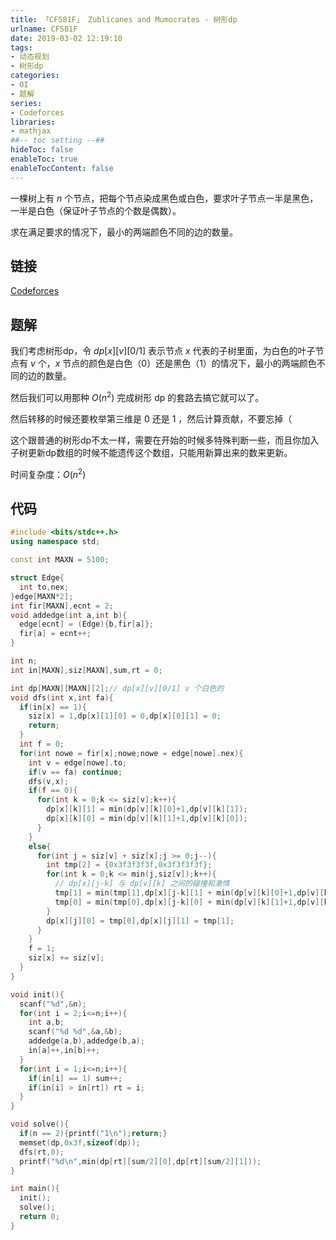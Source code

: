 ```yaml
---
title: 「CF581F」 Zublicanes and Mumocrates - 树形dp
urlname: CF581F
date: 2019-03-02 12:19:10
tags:
- 动态规划
- 树形dp
categories: 
- OI
- 题解
series:
- Codeforces
libraries:
- mathjax 
##-- toc setting --##
hideToc: false
enableToc: true
enableTocContent: false
---
```


一棵树上有 $n$ 个节点，把每个节点染成黑色或白色，要求叶子节点一半是黑色，一半是白色（保证叶子节点的个数是偶数）。

求在满足要求的情况下，最小的两端颜色不同的边的数量。

<!--more-->

## 链接
[Codeforces](http://codeforces.com/contest/581/problem/F)

## 题解

我们考虑树形dp，令 $dp[x][v][0/1]$ 表示节点 $x$ 代表的子树里面，为白色的叶子节点有 $v$ 个，$x$ 节点的颜色是白色（0）还是黑色（1）的情况下，最小的两端颜色不同的边的数量。

然后我们可以用那种 $O(n^2)$ 完成树形 dp 的套路去搞它就可以了。

然后转移的时候还要枚举第三维是 0 还是 1 ，然后计算贡献，不要忘掉（

这个跟普通的树形dp不太一样，需要在开始的时候多特殊判断一些，而且你加入子树更新dp数组的时候不能遗传这个数组，只能用新算出来的数来更新。

时间复杂度：$O(n^2)$

## 代码


```cpp
#include <bits/stdc++.h>
using namespace std;

const int MAXN = 5100;

struct Edge{
  int to,nex;
}edge[MAXN*2];
int fir[MAXN],ecnt = 2;
void addedge(int a,int b){
  edge[ecnt] = (Edge){b,fir[a]};
  fir[a] = ecnt++;
}

int n;
int in[MAXN],siz[MAXN],sum,rt = 0;

int dp[MAXN][MAXN][2];// dp[x][v][0/1] v 个白色的
void dfs(int x,int fa){
  if(in[x] == 1){
    siz[x] = 1,dp[x][1][0] = 0,dp[x][0][1] = 0;
    return;
  }
  int f = 0;
  for(int nowe = fir[x];nowe;nowe = edge[nowe].nex){
    int v = edge[nowe].to;
    if(v == fa) continue;
    dfs(v,x);
    if(f == 0){
      for(int k = 0;k <= siz[v];k++){
        dp[x][k][1] = min(dp[v][k][0]+1,dp[v][k][1]);
        dp[x][k][0] = min(dp[v][k][1]+1,dp[v][k][0]);
      }     
    }
    else{
      for(int j = siz[v] + siz[x];j >= 0;j--){
        int tmp[2] = {0x3f3f3f3f,0x3f3f3f3f};
        for(int k = 0;k <= min(j,siz[v]);k++){
          // dp[x][j-k] 与 dp[v][k] 之间的碰撞和激情
          tmp[1] = min(tmp[1],dp[x][j-k][1] + min(dp[v][k][0]+1,dp[v][k][1]));
          tmp[0] = min(tmp[0],dp[x][j-k][0] + min(dp[v][k][1]+1,dp[v][k][0]));
        }
        dp[x][j][0] = tmp[0],dp[x][j][1] = tmp[1];
      }
    }
    f = 1;
    siz[x] += siz[v];
  }
}

void init(){
  scanf("%d",&n);
  for(int i = 2;i<=n;i++){
    int a,b;
    scanf("%d %d",&a,&b);
    addedge(a,b),addedge(b,a);
    in[a]++,in[b]++;
  }
  for(int i = 1;i<=n;i++){
    if(in[i] == 1) sum++;
    if(in[i] > in[rt]) rt = i;
  }
}

void solve(){
  if(n == 2){printf("1\n");return;}
  memset(dp,0x3f,sizeof(dp));
  dfs(rt,0);
  printf("%d\n",min(dp[rt][sum/2][0],dp[rt][sum/2][1]));
}

int main(){
  init();
  solve();
  return 0;
}

```

